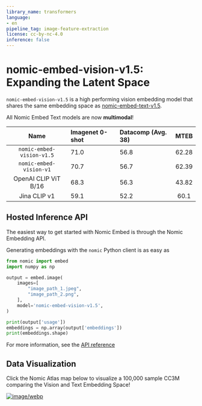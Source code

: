 ```yaml
---
library_name: transformers
language:
- en
pipeline_tag: image-feature-extraction
license: cc-by-nc-4.0
inference: false
---
```


# nomic-embed-vision-v1.5: Expanding the Latent Space

`nomic-embed-vision-v1.5` is a high performing vision embedding model that shares the same embedding space as [nomic-embed-text-v1.5](https://huggingface.co/nomic-ai/nomic-embed-text-v1.5).

All Nomic Embed Text models are now **multimodal**!

| Name                             | Imagenet 0-shot | Datacomp (Avg. 38) | MTEB      |
| :-------------------------------:| :-------------- | :----------------- | :------:  | 
| `nomic-embed-vision-v1.5`        | 71.0            | 56.8               | 62.28     | 
| `nomic-embed-vision-v1`          | 70.7            | 56.7               | 62.39     |
| OpenAI CLIP ViT B/16             | 68.3            | 56.3               | 43.82     |
| Jina CLIP v1                     | 59.1            | 52.2               | 60.1      |


## Hosted Inference API

The easiest way to get started with Nomic Embed is through the Nomic Embedding API.

Generating embeddings with the `nomic` Python client is as easy as 
```python
from nomic import embed
import numpy as np

output = embed.image(
    images=[
        "image_path_1.jpeg",
        "image_path_2.png",
    ],
    model='nomic-embed-vision-v1.5',
)

print(output['usage'])
embeddings = np.array(output['embeddings'])
print(embeddings.shape)
```
For more information, see the [API reference](https://docs.nomic.ai/reference/endpoints/nomic-embed-vision)

## Data Visualization
Click the Nomic Atlas map below to visualize a 100,000 sample CC3M comparing the Vision and Text Embedding Space!


[![image/webp](https://cdn-uploads.huggingface.co/production/uploads/607997c83a565c15675055b3/pjhJhuNyRfPagRd_c_iUz.webp)](https://atlas.nomic.ai/data/nomic-multimodal-series/cc3m-100k-image-bytes-v15/map)